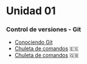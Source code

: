Unidad 01
======

### Control de versiones - Git

- [Conociendo Git](https://conociendogithub.readthedocs.io/en/latest/)
- [Chuleta de comandos](https://github.com/franlu/Programacion-Moviles/blob/main/Tema1/git-cheat-sheet_es.pdf) :es:
- [Chuleta de comandos](https://github.com/franlu/Programacion-Moviles/blob/main/Tema1/git-cheat-sheet_en.pdf) :gb:
